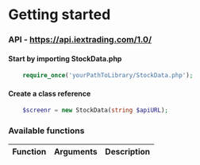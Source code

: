 # Getting started

### API - https://api.iextrading.com/1.0/

#### Start by importing StockData.php

```PHP
    require_once('yourPathToLibrary/StockData.php');
```


#### Create a class reference

```PHP
    $screenr = new StockData(string $apiURL);
``` 

### Available functions

Function | Arguments | Description 
-------- | --------- | -----------
